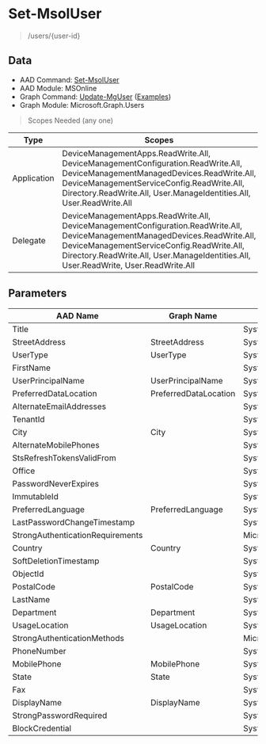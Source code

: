 # Set-MsolUser

> /users/{user-id}

## Data

+ AAD Command: [Set-MsolUser](https://docs.microsoft.com/en-us/powershell/module/MSOnline/Set-MsolUser)
+ AAD Module: MSOnline
+ Graph Command: [Update-MgUser](https://docs.microsoft.com/en-us/powershell/module/Microsoft.Graph.Users/Update-MgUser) ([Examples](https://github.com/orgs/msgraph/discussions?discussions_q=Update-MgUser))
+ Graph Module: Microsoft.Graph.Users

> Scopes Needed (any one)

|Type|Scopes|
|---|---|
|Application|DeviceManagementApps.ReadWrite.All, DeviceManagementConfiguration.ReadWrite.All, DeviceManagementManagedDevices.ReadWrite.All, DeviceManagementServiceConfig.ReadWrite.All, Directory.ReadWrite.All, User.ManageIdentities.All, User.ReadWrite.All|
|Delegate|DeviceManagementApps.ReadWrite.All, DeviceManagementConfiguration.ReadWrite.All, DeviceManagementManagedDevices.ReadWrite.All, DeviceManagementServiceConfig.ReadWrite.All, Directory.ReadWrite.All, User.ManageIdentities.All, User.ReadWrite, User.ReadWrite.All|

## Parameters

|AAD Name|Graph Name|AAD Type|Graph Type|Infos|
|---|---|---|---|---|
|Title||System.String|||
|StreetAddress|StreetAddress|System.String|System.String||
|UserType|UserType|System.Nullable/Microsoft.Online.Administration.UserType|System.String||
|FirstName||System.String|||
|UserPrincipalName|UserPrincipalName|System.String|System.String||
|PreferredDataLocation|PreferredDataLocation|System.String|System.String||
|AlternateEmailAddresses||System.String[]|||
|TenantId||System.Nullable/System.Guid|||
|City|City|System.String|System.String||
|AlternateMobilePhones||System.String[]|||
|StsRefreshTokensValidFrom||System.Nullable/System.DateTime|||
|Office||System.String|||
|PasswordNeverExpires||System.Nullable/System.Boolean|||
|ImmutableId||System.String|||
|PreferredLanguage|PreferredLanguage|System.String|System.String||
|LastPasswordChangeTimestamp||System.Nullable/System.DateTime|||
|StrongAuthenticationRequirements||Microsoft.Online.Administration.StrongAuthenticationRequirement[]|||
|Country|Country|System.String|System.String||
|SoftDeletionTimestamp||System.Nullable/System.DateTime|||
|ObjectId||System.Nullable/System.Guid|||
|PostalCode|PostalCode|System.String|System.String||
|LastName||System.String|||
|Department|Department|System.String|System.String||
|UsageLocation|UsageLocation|System.String|System.String||
|StrongAuthenticationMethods||Microsoft.Online.Administration.StrongAuthenticationMethod[]|||
|PhoneNumber||System.String|||
|MobilePhone|MobilePhone|System.String|System.String||
|State|State|System.String|System.String||
|Fax||System.String|||
|DisplayName|DisplayName|System.String|System.String||
|StrongPasswordRequired||System.Nullable/System.Boolean|||
|BlockCredential||System.Nullable/System.Boolean|||

